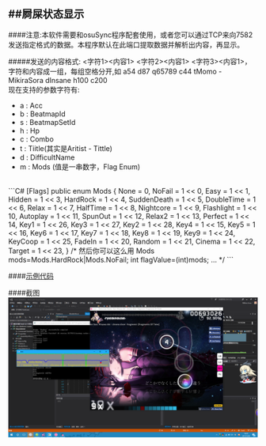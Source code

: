 ##屙屎状态显示
----------------------------------
####注意:本软件需要和osuSync程序配套使用，或者您可以通过TCP来向7582发送指定格式的数据。本程序默认在此端口提取数据并解析出内容，再显示。


#####发送的内容格式:  <字符1><内容1> <字符2><内容1> <字符3><内容1>，字符和内容成一组，每组空格分开,如
a54 d87 q65789
c44 tMomo - MikiraSora dInsane h100 c200
<br>
现在支持的参数字符有:<br>
*	a :  Acc<br>
*	b : BeatmapId<br>
*	s : BeatmapSetId<br>
*	h : Hp<br>
*	c : Combo<br>
*	t : Tiitle(其实是Aritist - Tittle)<br>
*	d : DifficultName<br>
*	m : Mods (值是一串数字，Flag Enum)<br>
<br>
```C#
[Flags]
public enum Mods
{
	None = 0,
    NoFail = 1 << 0,
    Easy = 1 << 1,
	Hidden = 1 << 3,
    HardRock = 1 << 4,
    SuddenDeath = 1 << 5,
    DoubleTime = 1 << 6,
    Relax = 1 << 7,
    HalfTime = 1 << 8,
    Nightcore = 1 << 9,
    Flashlight = 1 << 10,
    Autoplay = 1 << 11,
    SpunOut = 1 << 12,
    Relax2 = 1 << 13,
    Perfect = 1 << 14,
    Key1 = 1 << 26,
    Key3 = 1 << 27,
	Key2 = 1 << 28,
	Key4 = 1 << 15,
    Key5 = 1 << 16,
    Key6 = 1 << 17,
    Key7 = 1 << 18,
    Key8 = 1 << 19,
    Key9 = 1 << 24,
    KeyCoop = 1 << 25,
    FadeIn = 1 << 20,
    Random = 1 << 21,
    Cinema = 1 << 22,
    Target = 1 << 23,
}
/*
	然后你可以这么用
	Mods mods=Mods.HardRock|Mods.NoFail;
	int flagValue=(int)mods;
	...
*/
```


####[示例代码](http://git.oschina.net/remilia/osuSync/blob/dpdev/OtherPlugins/OutputSever/OsuStatusOutputSever.cs)

####截图<br>
![截图](https://github.com/MikiraSora/OsuStatusDisplayer/blob/master/sc.png)
